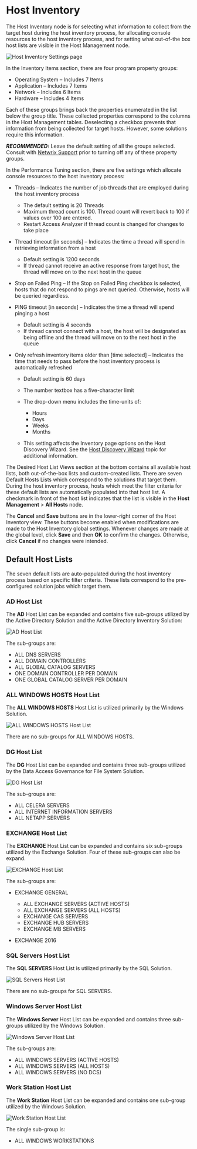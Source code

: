 # Host Inventory

The Host Inventory node is for selecting what information to collect from the target host during the
host inventory process, for allocating console resources to the host inventory process, and for
setting what out-of-the box host lists are visible in the Host Management node.

![Host Inventory Settings page](/img/product_docs/accessanalyzer/admin/settings/hostinventory.webp)

In the Inventory Items section, there are four program property groups:

- Operating System – Includes 7 Items
- Application – Includes 7 Items
- Network – Includes 6 Items
- Hardware – Includes 4 Items

Each of these groups brings back the properties enumerated in the list below the group title. These
collected properties correspond to the columns in the Host Management tables. Deselecting a checkbox
prevents that information from being collected for target hosts. However, some solutions require
this information.

**_RECOMMENDED:_** Leave the default setting of all the groups selected. Consult with
[Netwrix Support](https://www.netwrix.com/support.html) prior to turning off any of these property
groups.

In the Performance Tuning section, there are five settings which allocate console resources to the
host inventory process:

- Threads – Indicates the number of job threads that are employed during the host inventory process

  - The default setting is 20 Threads
  - Maximum thread count is 100. Thread count will revert back to 100 if values over 100 are
    entered.
  - Restart Access Analyzer if thread count is changed for changes to take place

- Thread timeout [in seconds] – Indicates the time a thread will spend in retrieving information
  from a host

  - Default setting is 1200 seconds
  - If thread cannot receive an active response from target host, the thread will move on to the
    next host in the queue

- Stop on Failed Ping – If the Stop on Failed Ping checkbox is selected, hosts that do not respond
  to pings are not queried. Otherwise, hosts will be queried regardless.
- PING timeout [in seconds] – Indicates the time a thread will spend pinging a host

  - Default setting is 4 seconds
  - If thread cannot connect with a host, the host will be designated as being offline and the
    thread will move on to the next host in the queue

- Only refresh inventory items older than [time selected] – Indicates the time that needs to pass
  before the host inventory process is automatically refreshed

  - Default setting is 60 days
  - The number textbox has a five-character limit
  - The drop-down menu includes the time-units of:

    - Hours
    - Days
    - Weeks
    - Months

  - This setting affects the Inventory page options on the Host Discovery Wizard. See the
    [Host Discovery Wizard](/docs/accessanalyzer/12.0/administration/host-discovery/wizard/overview.md) topic for additional information.

The Desired Host List Views section at the bottom contains all available host lists, both
out-of-the-box lists and custom-created lists. There are seven Default Hosts Lists which correspond
to the solutions that target them. During the host inventory process, hosts which meet the filter
criteria for these default lists are automatically populated into that host list. A checkmark in
front of the host list indicates that the list is visible in the **Host Management** > **All Hosts**
node.

The **Cancel** and **Save** buttons are in the lower-right corner of the Host Inventory view. These
buttons become enabled when modifications are made to the Host Inventory global settings. Whenever
changes are made at the global level, click **Save** and then **OK** to confirm the changes.
Otherwise, click **Cancel** if no changes were intended.

## Default Host Lists

The seven default lists are auto-populated during the host inventory process based on specific
filter criteria. These lists correspond to the pre-configured solution jobs which target them.

### AD Host List

The **AD** Host List can be expanded and contains five sub-groups utilized by the Active Directory
Solution and the Active Directory Inventory Solution:

![AD Host List](/img/product_docs/accessanalyzer/admin/settings/ad.webp)

The sub-groups are:

- ALL DNS SERVERS
- ALL DOMAIN CONTROLLERS
- ALL GLOBAL CATALOG SERVERS
- ONE DOMAIN CONTROLLER PER DOMAIN
- ONE GLOBAL CATALOG SERVER PER DOMAIN

### ALL WINDOWS HOSTS Host List

The **ALL WINDOWS HOSTS** Host List is utilized primarily by the Windows Solution.

![ALL WINDOWS HOSTS Host List](/img/product_docs/accessanalyzer/admin/settings/allwindowshosts.webp)

There are no sub-groups for ALL WINDOWS HOSTS.

### DG Host List

The **DG** Host List can be expanded and contains three sub-groups utilized by the Data Access
Governance for File System Solution.

![DG Host List](/img/product_docs/accessanalyzer/admin/settings/dg.webp)

The sub-groups are:

- ALL CELERA SERVERS
- ALL INTERNET INFORMATION SERVERS
- ALL NETAPP SERVERS

### EXCHANGE Host List

The **EXCHANGE** Host List can be expanded and contains six sub-groups utilized by the Exchange
Solution. Four of these sub-groups can also be expand.

![EXCHANGE Host List](/img/product_docs/accessanalyzer/admin/settings/exchange.webp)

The sub-groups are:

- EXCHANGE GENERAL

  - ALL EXCHANGE SERVERS (ACTIVE HOSTS)
  - ALL EXCHANGE SERVERS (ALL HOSTS)
  - EXCHANGE CAS SERVERS
  - EXCHANGE HUB SERVERS
  - EXCHANGE MB SERVERS

- EXCHANGE 2016

### SQL Servers Host List

The **SQL SERVERS** Host List is utilized primarily by the SQL Solution.

![SQL Servers Host List](/img/product_docs/accessanalyzer/admin/settings/sqlservers.webp)

There are no sub-groups for SQL SERVERS.

### Windows Server Host List

The **Windows Server** Host List can be expanded and contains three sub-groups utilized by the
Windows Solution.

![Windows Server Host List](/img/product_docs/accessanalyzer/admin/settings/windowsserver.webp)

The sub-groups are:

- ALL WINDOWS SERVERS (ACTIVE HOSTS)
- ALL WINDOWS SERVERS (ALL HOSTS)
- ALL WINDOWS SERVERS (NO DCS)

### Work Station Host List

The **Work Station** Host List can be expanded and contains one sub-group utilized by the Windows
Solution.

![Work Station Host List](/img/product_docs/accessanalyzer/admin/settings/workstation.webp)

The single sub-group is:

- ALL WINDOWS WORKSTATIONS
